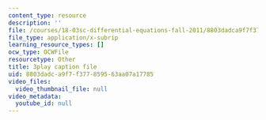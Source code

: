```yaml
---
content_type: resource
description: ''
file: /courses/18-03sc-differential-equations-fall-2011/8803dadca9f7f377859563aa07a17785_JNsNgXKFgdo.srt
file_type: application/x-subrip
learning_resource_types: []
ocw_type: OCWFile
resourcetype: Other
title: 3play caption file
uid: 8803dadc-a9f7-f377-8595-63aa07a17785
video_files:
  video_thumbnail_file: null
video_metadata:
  youtube_id: null
---
```

